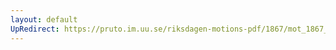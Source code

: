 ```yaml
---
layout: default
UpRedirect: https://pruto.im.uu.se/riksdagen-motions-pdf/1867/mot_1867__ak__243/mot_1867__ak__243-001.pdf
---
```

